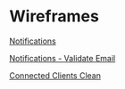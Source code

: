 # Wireframes



[Notifications](https://optconnect.github.io/Wireframes/notifications-wireframe) 

[Notifications - Validate Email](https://optconnect.github.io/Wireframes/notifications-validate-email)


[Connected Clients Clean](https://optconnect.github.io/Wireframes/connected-client-devices-clean)
